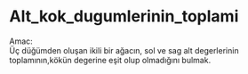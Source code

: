 # Alt_kok_dugumlerinin_toplami

Amac:  
Üç düğümden oluşan ikili bir ağacın, sol ve sag alt degerlerinin toplamının,kökün degerine eşit olup olmadığını bulmak.
